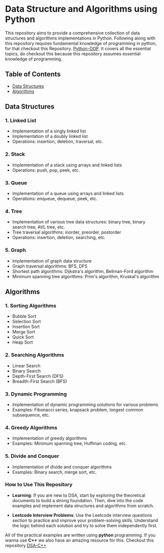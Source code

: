 # Data Structure and Algorithms using **Python**

 This repository aims to provide a comprehensive collection of data structures and algorithms implementations in Python. Following along with this repository requires fundamental knowledge of programming in python, for that checkout this Repository. [Python-OOP](https://github.com/sarmad426/Python-OOP). It covers all the essential topics, do checkout this because this repository assumes essential knowledge of programming.

## Table of Contents

- [Data Structures](#data-structures)
- [Algorithms](#algorithms)

## Data Structures

### 1. Linked List
- Implementation of a singly linked list
- Implementation of a doubly linked list
- Operations: insertion, deletion, traversal, etc.

### 2. Stack
- Implementation of a stack using arrays and linked lists
- Operations: push, pop, peek, etc.

### 3. Queue
- Implementation of a queue using arrays and linked lists
- Operations: enqueue, dequeue, peek, etc.

### 4. Tree
- Implementation of various tree data structures: binary tree, binary search tree, AVL tree, etc.
- Tree traversal algorithms: inorder, preorder, postorder
- Operations: insertion, deletion, searching, etc.

### 5. Graph
- Implementation of graph data structure
- Graph traversal algorithms: BFS, DFS
- Shortest path algorithms: Dijkstra's algorithm, Bellman-Ford algorithm
- Minimum spanning tree algorithms: Prim's algorithm, Kruskal's algorithm

## Algorithms

### 1. Sorting Algorithms

- Bubble Sort
- Selection Sort
- Insertion Sort
- Merge Sort
- Quick Sort
- Heap Sort

### 2. Searching Algorithms

- Linear Search
- Binary Search
- Depth-First Search (DFS)
- Breadth-First Search (BFS)

### 3. Dynamic Programming

- Implementation of dynamic programming solutions for various problems
- Examples: Fibonacci series, knapsack problem, longest common subsequence, etc.

### 4. Greedy Algorithms

- Implementation of greedy algorithms
- Examples: Minimum spanning tree, Huffman coding, etc.

### 5. Divide and Conquer

- Implementation of divide and conquer algorithms
- Examples: Binary search, merge sort, etc.


### How to Use This Repository

- **Learning**: If you are new to DSA, start by exploring the theoretical documents to build a strong foundation. Then, dive into the code examples and implement data structures and algorithms from scratch.

- **Leetcode Interview Problems**: Use the Leetcode interview questions section to practice and improve your problem-solving skills. Understand the logic behind each solution and try to solve them independently first.

All of the practical examples are written using **python** programming. If you wanna use **C++** we also have an amazing resource for this. Checkout this repository [DSA-C++](https://github.com/sarmad426/DSA)
